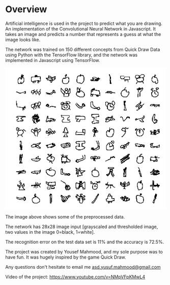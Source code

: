 # Overview
Artificial intelligence is used in the project to predict what you are drawing. An implementation of the Convolutional Neural Network in Javascript. It takes an image and predicts a number that represents a guess at what the image looks like.

The network was trained on 150 different concepts from Quick Draw Data using Python with the TensorFlow library, and the network was implemented in Javascript using TensorFlow.

![alt text](https://github.com/Yousef0M/BetterThanQuickDraw/blob/main/Examble.png)

The image above shows some of the preprocessed data.



The network has 28x28 image input [grayscaled and thresholded image, two values in the image 0=black, 1=white].

The recognition error on the test data set is 11% and the accuracy is 72.5%.



The project was created by Yousef Mahmood, and my sole purpose was to have fun. It was hugely inspired by the game Quick Draw.


Any questions don't hesitate to email me asd.yusuf.mahmood@gmail.com

Video of the project:
https://www.youtube.com/v=NMpVFpKMwL4
